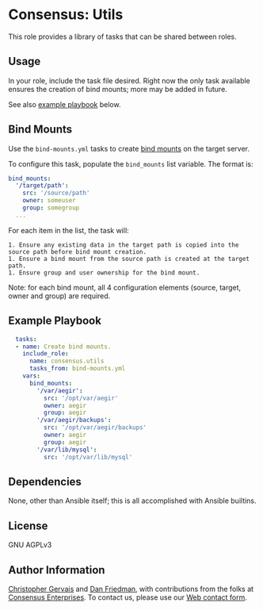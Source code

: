 Consensus: Utils
================

This role provides a library of tasks that can be shared between roles.

Usage
-----

In your role, include the task file desired. Right now the only task available
ensures the creation of bind mounts; more may be added in future.

See also [example playbook](#example-playbook) below.

Bind Mounts
-----------

Use the `bind-mounts.yml` tasks to create [bind mounts](https://unix.stackexchange.com/questions/198590/what-is-a-bind-mount) on the target server.

To configure this task, populate the `bind_mounts` list variable. The format is:

```yaml
bind_mounts:
  '/target/path':
    src: '/source/path'
    owner: someuser
    group: somegroup
  ...
```

For each item in the list, the task will:

    1. Ensure any existing data in the target path is copied into the source path before bind mount creation.
    1. Ensure a bind mount from the source path is created at the target path.
    1. Ensure group and user ownership for the bind mount.

Note: for each bind mount, all 4 configuration elements (source, target, owner and group) are required.

Example Playbook
----------------

```yaml
  tasks:
  - name: Create bind mounts.
    include_role:
      name: consensus.utils
      tasks_from: bind-mounts.yml
    vars:
      bind_mounts:
        '/var/aegir':
          src: '/opt/var/aegir'
          owner: aegir
          group: aegir
        '/var/aegir/backups':
          src: '/opt/var/aegir/backups'
          owner: aegir
          group: aegir
        '/var/lib/mysql':
          src: '/opt/var/lib/mysql'
```

Dependencies
------------

None, other than Ansible itself; this is all accomplished with Ansible builtins.

License
-------

GNU AGPLv3

Author Information
------------------

[Christopher Gervais](https://consensus.enterprises/team/christopher/) and [Dan Friedman](https://consensus.enterprises/team/dan/), with contributions from the folks at [Consensus Enterprises](https://consensus.enterprises). To contact us, please use our [Web contact form](https://consensus.enterprises/#contact).
